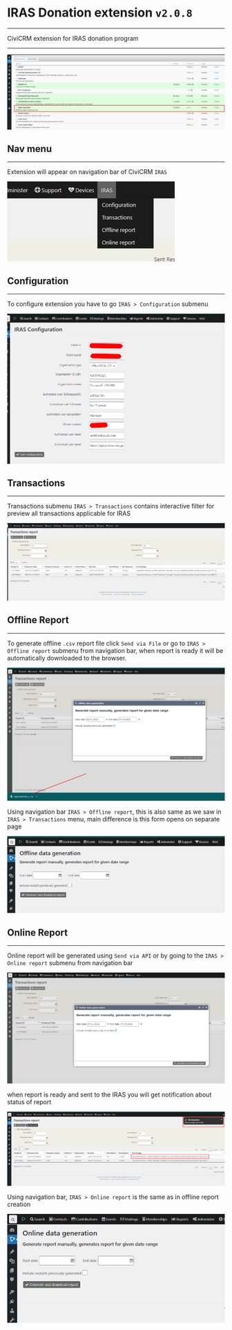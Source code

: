# IRAS Donation extension ```v2.0.8```
---
CiviCRM extension for IRAS donation program

---
![alt text](/assets/install.png)

## Nav menu
---
Extension will appear on navigation bar of CiviCRM ```IRAS```

![alt text](/assets/navbar.png)

## Configuration
---
To configure extension you have to go ```IRAS > Configuration``` submenu

![alt text](/assets/irasconfig.png)

## Transactions
---
Transactions submenu ```IRAS > Transactions``` contains interactive filter for preview all transactions applicable for IRAS 

![alt text](/assets/transactions.png)

## Offline Report
---
To generate offline ```.csv``` report file click ```Send via File``` or go to ```IRAS > Offline report``` submenu from navigation bar,
when report is ready it will be automatically downloaded to the browser.

![alt text](/assets/offlineReport.png)

Using navigation bar ```IRAS > Offline report```, this is also same as we saw in ```IRAS > Transactions``` menu, main difference is this form opens on separate page

![alt text](/assets/offlineSeparate.png)

## Online Report
---
Online report will be generated using ```Send via API``` or by going to the ```IRAS > Online report``` submenu from navigation bar

![alt text](/assets/onlinereport.png)

when report is ready and sent to the IRAS you will get notification about status of report

![alt text](/assets/toster.png)

Using navigation bar, ```IRAS > Online report``` is the same as in offline report creation

![alt text](/assets/onlineSeparate.png)
